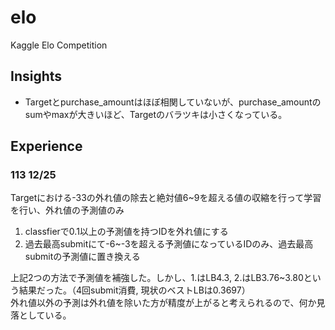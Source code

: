 # elo
Kaggle Elo Competition

## Insights
* Targetとpurchase_amountはほぼ相関していないが、purchase_amountのsumやmaxが大きいほど、Targetのバラツキは小さくなっている。


## Experience
### 113 12/25
Targetにおける-33の外れ値の除去と絶対値6~9を超える値の収縮を行って学習を行い、外れ値の予測値のみ  
1. classfierで0.1以上の予測値を持つIDを外れ値にする  
2. 過去最高submitにて-6~-3を超える予測値になっているIDのみ、過去最高submitの予測値に置き換える
  
上記2つの方法で予測値を補強した。しかし、1.はLB4.3, 2.はLB3.76~3.80という結果だった。（4回submit消費, 現状のベストLBは0.3697）  
外れ値以外の予測は外れ値を除いた方が精度が上がると考えられるので、何か見落としている。

### 
